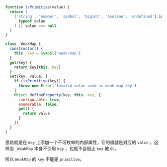 ```js
function isPrimitive(value) {
  return (
    ['string', 'number', 'symbol', 'bigint', 'boolean', 'undefined'].includes(
      typeof value
    ) || value === null
  )
}

class _WeakMap {
  constructor() {
    this._key = Symbol('weak-map')
  }
  get(key) {
    return key[this._key]
  }
  set(key, value) {
    if (isPrimitive(key)) {
      throw new Error('Invalid value used as weak map key')
    }
    Object.defineProperty(key, this._key, {
      configurable: true,
      enumerable: false,
      get() {
        return value
      }
    })
  }
}
```

思路就是在 `key` 上添加一个不可枚举的内部属性，它的值就是对应的 `value` 。这样当 `_WeakMap` 本身不引用 `key` ，也就不会阻止 `key` 被 `GC`。

所以 `WeakMap` 的 `key` 不能是 `primitive`。
